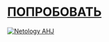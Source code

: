 # [ПОПРОБОВАТЬ](https://johnnystorm19.github.io/ahj-HTML_forms-task_1/)

[![Netology AHJ](https://github.com/JohnnyStorm19/ahj-HTML_forms-task_1/actions/workflows/web.yml/badge.svg)](https://github.com/JohnnyStorm19/ahj-HTML_forms-task_1/actions/workflows/web.yml)